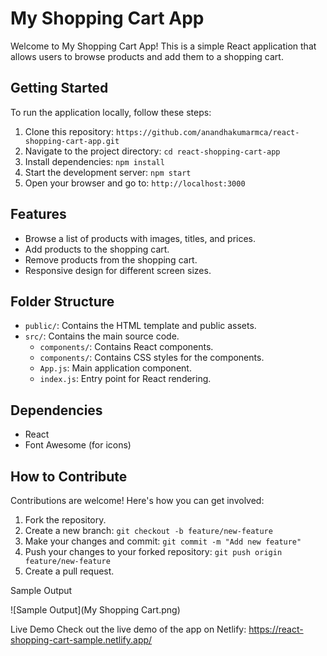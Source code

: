 # My Shopping Cart App

Welcome to My Shopping Cart App! This is a simple React application that allows users to browse products and add them to a shopping cart.

## Getting Started

To run the application locally, follow these steps:

1. Clone this repository: `https://github.com/anandhakumarmca/react-shopping-cart-app.git`
2. Navigate to the project directory: `cd react-shopping-cart-app`
3. Install dependencies: `npm install`
4. Start the development server: `npm start`
5. Open your browser and go to: `http://localhost:3000`

## Features

- Browse a list of products with images, titles, and prices.
- Add products to the shopping cart.
- Remove products from the shopping cart.
- Responsive design for different screen sizes.

## Folder Structure

- `public/`: Contains the HTML template and public assets.
- `src/`: Contains the main source code.
  - `components/`: Contains React components.
  - `components/`: Contains CSS styles for the components.
  - `App.js`: Main application component.
  - `index.js`: Entry point for React rendering.

## Dependencies

- React
- Font Awesome (for icons)

## How to Contribute

Contributions are welcome! Here's how you can get involved:

1. Fork the repository.
2. Create a new branch: `git checkout -b feature/new-feature`
3. Make your changes and commit: `git commit -m "Add new feature"`
4. Push your changes to your forked repository: `git push origin feature/new-feature`
5. Create a pull request.

Sample Output

![Sample Output](My Shopping Cart.png)

Live Demo
Check out the live demo of the app on Netlify: https://react-shopping-cart-sample.netlify.app/

